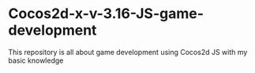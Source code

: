 # Cocos2d-x-v-3.16-JS-game-development
This repository is all about game development using Cocos2d JS with my basic knowledge
